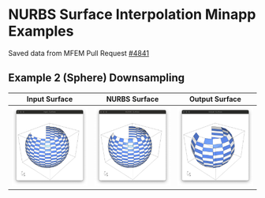 # NURBS Surface Interpolation Minapp Examples

Saved data from MFEM Pull Request [#4841](https://github.com/mfem/mfem/pull/4841)

## Example 2 (Sphere) Downsampling

| Input Surface | NURBS Surface | Output Surface |
:--------------:|:-------------:|:---------------:
[![](Input-Surface.png)](https://glvis.org/live/?stream=https://raw.githubusercontent.com/tzanio/data/main/nurbs-surf/ex2-nx20-ny20-fx10-fy10/Input-Surface.mesh) | [![](NURBS-Surface.png)](https://glvis.org/live/?stream=https://raw.githubusercontent.com/tzanio/data/main/nurbs-surf/ex2-nx20-ny20-fx10-fy10/NURBS-Surface.mesh) | [![](Output-Surface.png)](https://glvis.org/live/?stream=https://raw.githubusercontent.com/tzanio/data/main/nurbs-surf/ex2-nx20-ny20-fx10-fy10/Output-Surface.mesh)
